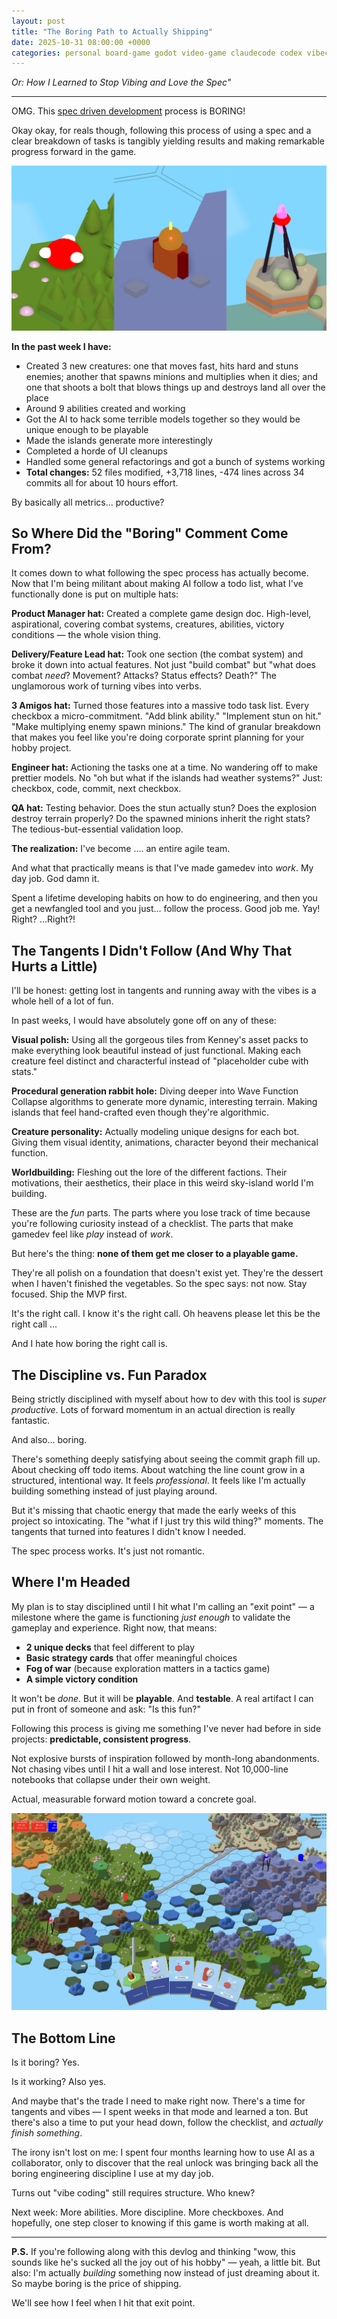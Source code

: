 ```yaml
---
layout: post
title: "The Boring Path to Actually Shipping"
date: 2025-10-31 08:00:00 +0000
categories: personal board-game godot video-game claudecode codex vibecoding
---
```


_Or: How I Learned to Stop Vibing and Love the Spec"_

---

OMG. This [spec driven development](https://vanonselenp.github.io/2025/10/24/exert-of-what-i-learnt/) process is BORING!

Okay okay, for reals though, following this process of using a spec and a clear breakdown of tasks is tangibly yielding results and making remarkable progress forward in the game.

![3 heroes](/assets/boring/3-heroes.png)

**In the past week I have:**
- Created 3 new creatures: one that moves fast, hits hard and stuns enemies; another that spawns minions and multiplies when it dies; and one that shoots a bolt that blows things up and destroys land all over the place
- Around 9 abilities created and working
- Got the AI to hack some terrible models together so they would be unique enough to be playable
- Made the islands generate more interestingly
- Completed a horde of UI cleanups
- Handled some general refactorings and got a bunch of systems working
- **Total changes:** 52 files modified, +3,718 lines, -474 lines across 34 commits all for about 10 hours effort.

By basically all metrics... productive?

## So Where Did the "Boring" Comment Come From?

It comes down to what following the spec process has actually become. Now that I'm being militant about making AI follow a todo list, what I've functionally done is put on multiple hats:

**Product Manager hat:** Created a complete game design doc. High-level, aspirational, covering combat systems, creatures, abilities, victory conditions — the whole vision thing.

**Delivery/Feature Lead hat:** Took one section (the combat system) and broke it down into actual features. Not just "build combat" but "what does combat *need*? Movement? Attacks? Status effects? Death?" The unglamorous work of turning vibes into verbs.

**3 Amigos hat:** Turned those features into a massive todo task list. Every checkbox a micro-commitment. "Add blink ability." "Implement stun on hit." "Make multiplying enemy spawn minions." The kind of granular breakdown that makes you feel like you're doing corporate sprint planning for your hobby project.

**Engineer hat:** Actioning the tasks one at a time. No wandering off to make prettier models. No "oh but what if the islands had weather systems?" Just: checkbox, code, commit, next checkbox.

**QA hat:** Testing behavior. Does the stun actually stun? Does the explosion destroy terrain properly? Do the spawned minions inherit the right stats? The tedious-but-essential validation loop.

**The realization:** I've become .... an entire agile team.

And what that practically means is that I've made gamedev into *work*. My day job. God damn it.

Spent a lifetime developing habits on how to do engineering, and then you get a newfangled tool and you just... follow the process. Good job me. Yay! Right? ...Right?!

## The Tangents I Didn't Follow (And Why That Hurts a Little)

I'll be honest: getting lost in tangents and running away with the vibes is a whole hell of a lot of fun.

In past weeks, I would have absolutely gone off on any of these:

**Visual polish:** Using all the gorgeous tiles from Kenney's asset packs to make everything look beautiful instead of just functional. Making each creature feel distinct and characterful instead of "placeholder cube with stats."

**Procedural generation rabbit hole:** Diving deeper into Wave Function Collapse algorithms to generate more dynamic, interesting terrain. Making islands that feel hand-crafted even though they're algorithmic.

**Creature personality:** Actually modeling unique designs for each bot. Giving them visual identity, animations, character beyond their mechanical function.

**Worldbuilding:** Fleshing out the lore of the different factions. Their motivations, their aesthetics, their place in this weird sky-island world I'm building.

These are the *fun* parts. The parts where you lose track of time because you're following curiosity instead of a checklist. The parts that make gamedev feel like *play* instead of *work*.

But here's the thing: **none of them get me closer to a playable game.**

They're all polish on a foundation that doesn't exist yet. They're the dessert when I haven't finished the vegetables. So the spec says: not now. Stay focused. Ship the MVP first.

It's the right call. I know it's the right call. Oh heavens please let this be the right call ...

And I hate how boring the right call is.

## The Discipline vs. Fun Paradox

Being strictly disciplined with myself about how to dev with this tool is *super productive*. Lots of forward momentum in an actual direction is really fantastic.

And also... boring.

There's something deeply satisfying about seeing the commit graph fill up. About checking off todo items. About watching the line count grow in a structured, intentional way. It feels *professional*. It feels like I'm actually building something instead of just playing around.

But it's missing that chaotic energy that made the early weeks of this project so intoxicating. The "what if I just try this wild thing?" moments. The tangents that turned into features I didn't know I needed.

The spec process works. It's just not romantic.

## Where I'm Headed

My plan is to stay disciplined until I hit what I'm calling an "exit point" — a milestone where the game is functioning *just enough* to validate the gameplay and experience. Right now, that means:

- **2 unique decks** that feel different to play
- **Basic strategy cards** that offer meaningful choices
- **Fog of war** (because exploration matters in a tactics game)
- **A simple victory condition**

It won't be *done*. But it will be **playable**. And **testable**. A real artifact I can put in front of someone and ask: "Is this fun?"

Following this process is giving me something I've never had before in side projects: **predictable, consistent progress**.

Not explosive bursts of inspiration followed by month-long abandonments. Not chasing vibes until I hit a wall and lose interest. Not 10,000-line notebooks that collapse under their own weight.

Actual, measurable forward motion toward a concrete goal.

![current](/assets/boring/chaos.png)

## The Bottom Line

Is it boring? Yes.

Is it working? Also yes.

And maybe that's the trade I need to make right now. There's a time for tangents and vibes — I spent weeks in that mode and learned a ton. But there's also a time to put your head down, follow the checklist, and *actually finish something*.

The irony isn't lost on me: I spent four months learning how to use AI as a collaborator, only to discover that the real unlock was bringing back all the boring engineering discipline I use at my day job.

Turns out "vibe coding" still requires structure. Who knew?

Next week: More abilities. More discipline. More checkboxes. And hopefully, one step closer to knowing if this game is worth making at all.

---

**P.S.** If you're following along with this devlog and thinking "wow, this sounds like he's sucked all the joy out of his hobby" — yeah, a little bit. But also: I'm actually *building* something now instead of just dreaming about it. So maybe boring is the price of shipping.

We'll see how I feel when I hit that exit point.